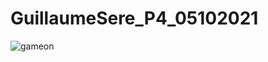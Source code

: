 # GuillaumeSere_P4_05102021


![gameon](https://user-images.githubusercontent.com/75996200/136582720-29a02b45-9605-4fee-bc21-fb141ce81a81.png)
